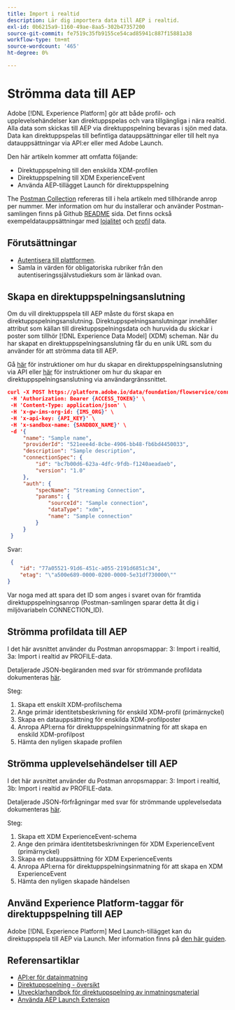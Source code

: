 ```yaml
---
title: Import i realtid
description: Lär dig importera data till AEP i realtid.
exl-id: 0b6215a9-1160-49ae-8aa5-302b47357200
source-git-commit: fe7519c35fb9155ce54cad85941c887f15881a38
workflow-type: tm+mt
source-wordcount: '465'
ht-degree: 0%

---
```


# Strömma data till AEP

Adobe [!DNL Experience Platform] gör att både profil- och upplevelsehändelser kan direktuppspelas och vara tillgängliga i nära realtid. Alla data som skickas till AEP via direktuppspelning bevaras i sjön med data. Data kan direktuppspelas till befintliga datauppsättningar eller till helt nya datauppsättningar via API:er eller med Adobe Launch.

Den här artikeln kommer att omfatta följande:

* Direktuppspelning till den enskilda XDM-profilen
* Direktuppspelning till XDM ExperienceEvent
* Använda AEP-tillägget Launch för direktuppspelning

The [Postman Collection](https://github.com/Adobe-Marketing-Cloud/exchange-aep-profile-integration-postman) refereras till i hela artikeln med tillhörande anrop per nummer. Mer information om hur du installerar och använder Postman-samlingen finns på Github [README](https://github.com/Adobe-Marketing-Cloud/exchange-aep-profile-integration-postman/blob/master/README.md) sida. Det finns också exempeldatauppsättningar med [lojalitet](https://github.com/Adobe-Marketing-Cloud/exchange-aep-profile-integration-postman/blob/master/AEP%20loyalty%20events.json) och [profil](https://github.com/Adobe-Marketing-Cloud/exchange-aep-profile-integration-postman/blob/master/AEP%20loyalty%20profiles.json) data.

## Förutsättningar

* [Autentisera till plattformen](https://docs.adobe.com/content/help/en/experience-platform/tutorials/authentication.html).
* Samla in värden för obligatoriska rubriker från den autentiseringssjälvstudiekurs som är länkad ovan.

## Skapa en direktuppspelningsanslutning

Om du vill direktuppspela till AEP måste du först skapa en direktuppspelningsanslutning. Direktuppspelningsanslutningar innehåller attribut som källan till direktuppspelningsdata och huruvida du skickar i poster som tillhör [!DNL Experience Data Model] (XDM) scheman. När du har skapat en direktuppspelningsanslutning får du en unik URL som du använder för att strömma data till AEP.

Gå [här](https://docs.adobe.com/content/help/en/experience-platform/ingestion/tutorials/create-streaming-connection.html) för instruktioner om hur du skapar en direktuppspelningsanslutning via API eller [här](https://docs.adobe.com/content/help/en/experience-platform/ingestion/tutorials/create-streaming-connection-ui.html) för instruktioner om hur du skapar en direktuppspelningsanslutning via användargränssnittet.

```json
curl -X POST https://platform.adobe.io/data/foundation/flowservice/connections \
 -H 'Authorization: Bearer {ACCESS_TOKEN}' \
 -H 'Content-Type: application/json' \
 -H 'x-gw-ims-org-id: {IMS_ORG}' \
 -H 'x-api-key: {API_KEY}' \
 -H 'x-sandbox-name: {SANDBOX_NAME}' \
 -d '{
     "name": "Sample name",
     "providerId": "521eee4d-8cbe-4906-bb48-fb6bd4450033",
     "description": "Sample description",
     "connectionSpec": {
         "id": "bc7b00d6-623a-4dfc-9fdb-f1240aeadaeb",
         "version": "1.0"
     },
     "auth": {
         "specName": "Streaming Connection",
         "params": {
             "sourceId": "Sample connection",
             "dataType": "xdm",
             "name": "Sample connection"
         }
     }
 }
```

Svar:

```json
 {
    "id": "77a05521-91d6-451c-a055-2191d6851c34",
    "etag": "\"a500e689-0000-0200-0000-5e31df730000\""
}
```

Var noga med att spara det ID som anges i svaret ovan för framtida direktuppspelningsanrop (Postman-samlingen sparar detta åt dig i miljövariabeln CONNECTION_ID).

## Strömma profildata till AEP

I det här avsnittet använder du Postman anropsmappar: 3: Import i realtid, 3a: Import i realtid av PROFILE-data.

Detaljerade JSON-begäranden med svar för strömmande profildata dokumenteras [här](https://docs.adobe.com/content/help/en/experience-platform/ingestion/tutorials/streaming-record-data.html).

Steg:

1. Skapa ett enskilt XDM-profilschema
1. Ange primär identitetsbeskrivning för enskild XDM-profil (primärnyckel)
1. Skapa en datauppsättning för enskilda XDM-profilposter
1. Anropa API:erna för direktuppspelningsinmatning för att skapa en enskild XDM-profilpost
1. Hämta den nyligen skapade profilen

## Strömma upplevelsehändelser till AEP

I det här avsnittet använder du Postman anropsmappar: 3: Import i realtid, 3b: Import i realtid av PROFILE-data.

Detaljerade JSON-förfrågningar med svar för strömmande upplevelsedata dokumenteras [här](https://docs.adobe.com/content/help/en/experience-platform/ingestion/tutorials/streaming-time-series-data.html).

Steg:

1. Skapa ett XDM ExperienceEvent-schema
1. Ange den primära identitetsbeskrivningen för XDM ExperienceEvent (primärnyckel)
1. Skapa en datauppsättning för XDM ExperienceEvents
1. Anropa API:erna för direktuppspelningsinmatning för att skapa en XDM ExperienceEvent
1. Hämta den nyligen skapade händelsen

## Använd Experience Platform-taggar för direktuppspelning till AEP

Adobe [!DNL Experience Platform] Med Launch-tillägget kan du direktuppspela till AEP via Launch. Mer information finns på [den här guiden](https://docs.adobe.com/content/help/en/launch/using/extensions-ref/adobe-extension/aep-extension/overview.html).

## Referensartiklar

* [API:er för datainmatning](https://www.adobe.io/apis/experienceplatform/home/api-reference.html#/acpdr/swagger-specs)
* [Direktuppspelning - översikt](https://www.adobe.io/apis/experienceplatform/home/data-ingestion/data-ingestion-services.html#!api-specification/markdown/narrative/technical_overview/streaming_ingest/streaming_ingest_overview.md)
* [Utvecklarhandbok för direktuppspelning av inmatningsmaterial](https://www.adobe.io/apis/experienceplatform/home/data-ingestion/data-ingestion-services.html#!api-specification/markdown/narrative/technical_overview/streaming_ingest/getting_started_with_platform_streaming_ingestion.md)
* [Använda AEP Launch Extension](https://docs.adobe.com/content/help/en/launch/using/extensions-ref/adobe-extension/aep-extension/overview.html)
